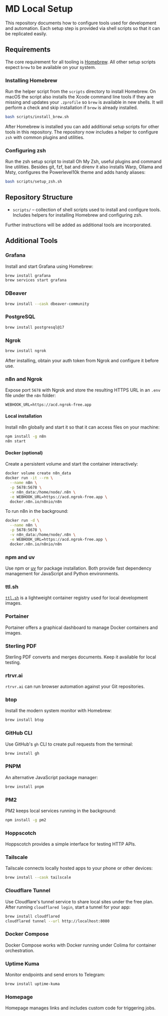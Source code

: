 # MD Local Setup

This repository documents how to configure tools used for development and automation. Each setup step is provided via shell scripts so that it can be replicated easily.

## Requirements

The core requirement for all tooling is [Homebrew](https://brew.sh/). All other setup scripts expect `brew` to be available on your system.

### Installing Homebrew

Run the helper script from the `scripts` directory to install Homebrew. On macOS the script also installs the Xcode command line tools if they are missing and updates your `.zprofile` so `brew` is available in new shells. It will perform a check and skip installation if `brew` is already installed.

```bash
bash scripts/install_brew.sh
```

After Homebrew is installed you can add additional setup scripts for other tools in this repository. The repository now includes a helper to configure `zsh` with common plugins and utilities.

### Configuring zsh

Run the zsh setup script to install Oh My Zsh, useful plugins and command line utilities. Besides git, fzf, bat and direnv it also installs Warp, Ollama and Msty, configures the Powerlevel10k theme and adds handy aliases:

```bash
bash scripts/setup_zsh.sh
```

## Repository Structure

- `scripts/` – collection of shell scripts used to install and configure tools. Includes helpers for installing Homebrew and configuring zsh.

Further instructions will be added as additional tools are incorporated.

## Additional Tools

### Grafana

Install and start Grafana using Homebrew:

```bash
brew install grafana
brew services start grafana
```

### DBeaver

```bash
brew install --cask dbeaver-community
```

### PostgreSQL

```bash
brew install postgresql@17
```

### Ngrok

```bash
brew install ngrok
```

After installing, obtain your auth token from Ngrok and configure it before use.

### n8n and Ngrok

Expose port `5678` with Ngrok and store the resulting HTTPS URL in an `.env` file under the `n8n` folder:

```env
WEBHOOK_URL=https://acd.ngrok-free.app
```

#### Local installation

Install n8n globally and start it so that it can access files on your machine:

```bash
npm install -g n8n
n8n start
```

#### Docker (optional)

Create a persistent volume and start the container interactively:

```bash
docker volume create n8n_data
docker run -it --rm \
  --name n8n \
  -p 5678:5678 \
  -v n8n_data:/home/node/.n8n \
  -e WEBHOOK_URL=https://acd.ngrok-free.app \
  docker.n8n.io/n8nio/n8n
```

To run n8n in the background:

```bash
docker run -d \
  --name n8n \
  -p 5678:5678 \
  -v n8n_data:/home/node/.n8n \
  -e WEBHOOK_URL=https://acd.ngrok-free.app \
  docker.n8n.io/n8nio/n8n
```

### npm and uv

Use npm or [uv](https://github.com/astral-sh/uv) for package installation. Both provide fast dependency management for JavaScript and Python environments.

### ttl.sh

[`ttl.sh`](https://ttl.sh) is a lightweight container registry used for local development images.

### Portainer

Portainer offers a graphical dashboard to manage Docker containers and images.

### Sterling PDF

Sterling PDF converts and merges documents. Keep it available for local testing.

### rtrvr.ai

`rtrvr.ai` can run browser automation against your Git repositories.

### btop

Install the modern system monitor with Homebrew:

```bash
brew install btop
```

### GitHub CLI

Use GitHub's `gh` CLI to create pull requests from the terminal:

```bash
brew install gh
```

### PNPM

An alternative JavaScript package manager:

```bash
brew install pnpm
```

### PM2

PM2 keeps local services running in the background:

```bash
npm install -g pm2
```

### Hoppscotch

Hoppscotch provides a simple interface for testing HTTP APIs.

### Tailscale

Tailscale connects locally hosted apps to your phone or other devices:

```bash
brew install --cask tailscale
```

### Cloudflare Tunnel

Use Cloudflare's tunnel service to share local sites under the free plan. After running `cloudflared login`, start a tunnel for your app:

```bash
brew install cloudflared
cloudflared tunnel --url http://localhost:8080
```

### Docker Compose

Docker Compose works with Docker running under Colima for container orchestration.

### Uptime Kuma

Monitor endpoints and send errors to Telegram:

```bash
brew install uptime-kuma
```

### Homepage

Homepage manages links and includes custom code for triggering jobs.

